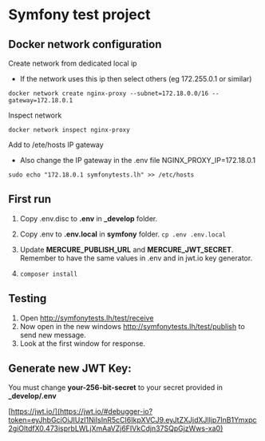 # Symfony test project

## Docker network configuration

Create network from dedicated local ip
* If the network uses this ip then select others (eg 172.255.0.1 or similar)
``` 
docker network create nginx-proxy --subnet=172.18.0.0/16 --gateway=172.18.0.1
```

Inspect network
``` 
docker network inspect nginx-proxy
```
Add to /ete/hosts IP gateway
* Also change the IP gateway in the .env file NGINX_PROXY_IP=172.18.0.1 
``` 
sudo echo "172.18.0.1 symfonytests.lh" >> /etc/hosts
```

## First run
1. Copy .env.disc to **.env** in **_develop** folder.
2. Copy .env to **.env.local** in **symfony** folder.
```cp .env .env.local```
3. Update **MERCURE_PUBLISH_URL** and **MERCURE_JWT_SECRET**.  
Remember to have the same values in .env and in jwt.io key generator.

4. ```composer install```

## Testing

1. Open http://symfonytests.lh/test/receive 
2. Now open in the new windows http://symfonytests.lh/test/publish to send new message.
3. Look at the first window for response.

## Generate new JWT Key:

You must change **your-256-bit-secret** to your secret provided in **_develop/.env**

[https://jwt.io/](https://jwt.io/#debugger-io?token=eyJhbGciOiJIUzI1NiIsInR5cCI6IkpXVCJ9.eyJtZXJjdXJlIjp7InB1Ymxpc2giOltdfX0.473isprbLWLjXmAaVZj6FIVkCdjn37SQpGjzWws-xa0)

